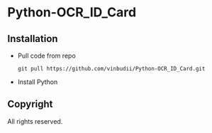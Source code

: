 # Python-OCR_ID_Card

## Installation

-   Pull code from repo
    ```
    git pull https://github.com/vinbudii/Python-OCR_ID_Card.git
    ```
-   Install Python


## Copyright

All rights reserved.

